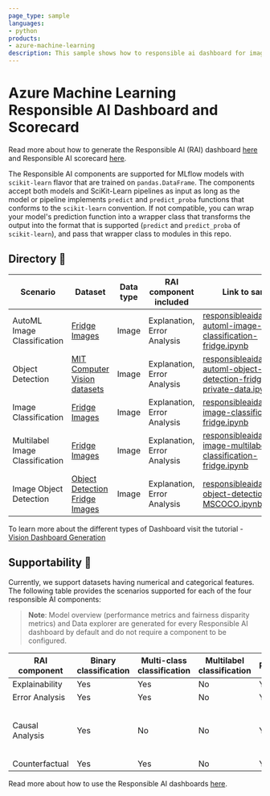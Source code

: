 ```yaml
---
page_type: sample
languages:
- python
products:
- azure-machine-learning
description: This sample shows how to responsible ai dashboard for image datasets.
---
```


# Azure Machine Learning Responsible AI Dashboard and Scorecard 

Read more about how to generate the Responsible AI (RAI) dashboard [here](https://learn.microsoft.com/en-us/azure/machine-learning/how-to-responsible-ai-dashboard-sdk-cli?tabs=yaml) and Responsible AI scorecard [here](https://learn.microsoft.com/en-us/azure/machine-learning/how-to-responsible-ai-scorecard).

The Responsible AI components are supported for MLflow models with `scikit-learn` flavor that are trained on `pandas.DataFrame`.
The components accept both models and SciKit-Learn pipelines as input as long as the model or pipeline implements `predict` and `predict_proba` functions that conforms to the `scikit-learn` convention.
If not compatible, you can wrap your model's prediction function into a wrapper class that transforms the output into the format that is supported (`predict` and `predict_proba` of `scikit-learn`), and pass that wrapper class to modules in this repo.

## Directory 📖
 



| Scenario | Dataset | Data type | RAI component included | Link to sample | Documentation |
| --- | --- | --- | --- | --- | --- |
 AutoML Image Classification | [Fridge Images](https://github.com/microsoft/computervision-recipes/tree/master/scenarios/classification) | Image | Explanation, Error Analysis | [responsibleaidashboard-automl-image-classification-fridge.ipynb](./vision/responsibleaidashboard-automl-image-classification-fridge.ipynb) | [Vision Dashboard Generation](https://learn.microsoft.com/en-us/azure/machine-learning/how-to-responsible-ai-image-dashboard?view=azureml-api-2) |
| Object Detection | [MIT Computer Vision datasets](https://github.com/microsoft/computervision-recipes) | Image | Explanation, Error Analysis | [responsibleaidashboard-automl-object-detection-fridge-private-data.ipynb](./vision/responsibleaidashboard-automl-object-detection-fridge-private-data.ipynb) | [Vision Dashboard Generation](https://learn.microsoft.com/en-us/azure/machine-learning/how-to-responsible-ai-image-dashboard?view=azureml-api-2) |
| Image Classification | [Fridge Images](https://github.com/microsoft/computervision-recipes/tree/master/scenarios/classification) | Image | Explanation, Error Analysis | [responsibleaidashboard-image-classification-fridge.ipynb](./vision/responsibleaidashboard-image-classification-fridge.ipynb) | [Vision Dashboard Generation](https://learn.microsoft.com/en-us/azure/machine-learning/how-to-responsible-ai-image-dashboard?view=azureml-api-2) |
| Multilabel Image Classification | [Fridge Images](https://github.com/microsoft/computervision-recipes/tree/master/scenarios/classification) | Image | Explanation, Error Analysis | [responsibleaidashboard-image-multilabel-classification-fridge.ipynb](./vision/responsibleaidashboard-image-multilabel-classification-fridge.ipynb) | [Vision Dashboard Generation](https://learn.microsoft.com/en-us/azure/machine-learning/how-to-responsible-ai-image-dashboard?view=azureml-api-2) |
| Image Object Detection | [Object Detection Fridge Images](https://github.com/microsoft/computervision-recipes/tree/master/scenarios/detection) | Image | Explanation, Error Analysis | [responsibleaidashboard-object-detection-MSCOCO.ipynb](./vision/responsibleaidashboard-object-detection-MSCOCO.ipynb) | [Vision Dashboard Generation](https://learn.microsoft.com/en-us/azure/machine-learning/how-to-responsible-ai-image-dashboard?view=azureml-api-2) |


To learn more about the different types of Dashboard visit the tutorial -
[Vision Dashboard Generation](https://learn.microsoft.com/en-us/azure/machine-learning/how-to-responsible-ai-image-dashboard?view=azureml-api-2)


## Supportability 🧰
Currently, we support datasets having numerical and categorical features. The following table provides the scenarios supported for each of the four responsible AI components:
> **Note**: Model overview (performance metrics and fairness disparity metrics) and Data explorer are generated for every Responsible AI dashboard by default and do not require a component to be configured.

| RAI component | Binary classification | Multi-class classification | Multilabel classification | Regression | Timeseries forecasting | Categorical features | Text features | Image Features | Recommender Systems | Reinforcement Learning |
| --- | --- | --- | --- | --- | --- | --- | --- | --- | --- | -- |
| Explainability | Yes | Yes | No | Yes | No | Yes | Yes | Yes | No | No |
| Error Analysis | Yes | Yes | No | Yes | No | Yes | Yes | Yes | No | No |
| Causal Analysis | Yes | No | No | Yes | No | Yes (max 5 features due to computational cost) | No | No | No | No |
| Counterfactual | Yes | Yes | No | Yes | No | Yes | No | No | No | No |

Read more about how to use the Responsible AI dashboards [here](https://learn.microsoft.com/en-us/azure/machine-learning/how-to-responsible-ai-dashboard). 

